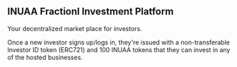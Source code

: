 ## INUAA Fractionl Investment Platform

Your decentralized market place for investors.


Once a new investor signs up/logs in, they're issued with a non-transferable Investor  ID token (ERC721) and 100 INUAA tokens that they can invest in any of the hosted businesses.
